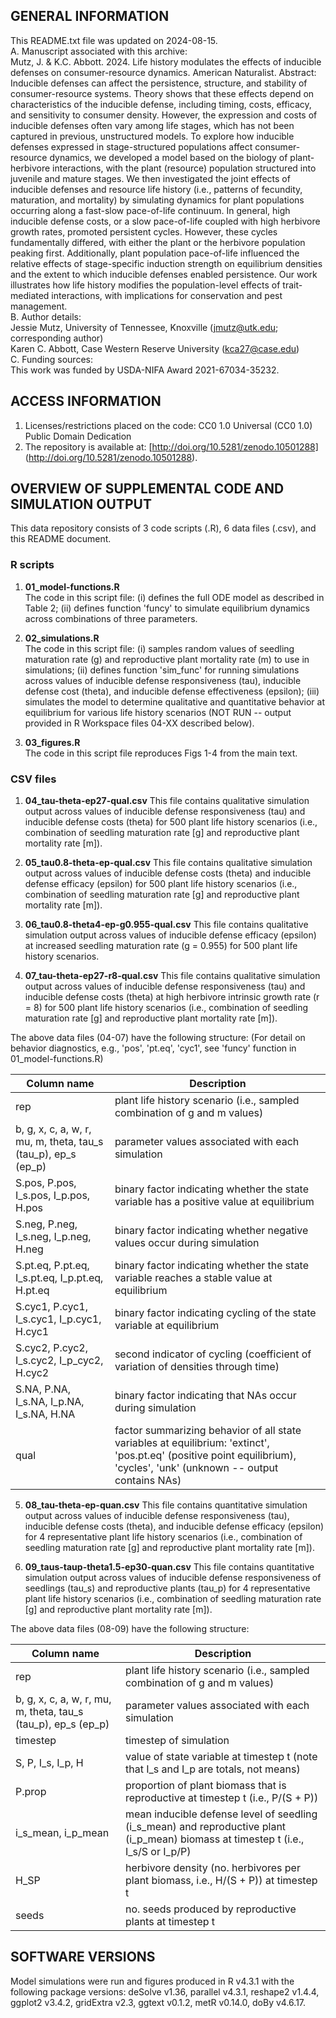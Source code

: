 ## GENERAL INFORMATION  
This README.txt file was updated on 2024-08-15.  
A. Manuscript associated with this archive:  
Mutz, J. & K.C. Abbott. 2024. Life history modulates the effects of inducible defenses on consumer-resource dynamics. American Naturalist. 
Abstract: Inducible defenses can affect the persistence, structure, and stability of consumer-resource systems. Theory shows that these effects depend on characteristics of the inducible defense, including timing, costs, efficacy, and sensitivity to consumer density. However, the expression and costs of inducible defenses often vary among life stages, which has not been captured in previous, unstructured models. To explore how inducible defenses expressed in stage-structured populations affect consumer-resource dynamics, we developed a model based on the biology of plant-herbivore interactions, with the plant (resource) population structured into juvenile and mature stages. We then investigated the joint effects of inducible defenses and resource life history (i.e., patterns of fecundity, maturation, and mortality) by simulating dynamics for plant populations occurring along a fast-slow pace-of-life continuum. In general, high inducible defense costs, or a slow pace-of-life coupled with high herbivore growth rates, promoted persistent cycles. However, these cycles fundamentally differed, with either the plant or the herbivore population peaking first. Additionally, plant population pace-of-life influenced the relative effects of stage-specific induction strength on equilibrium densities and the extent to which inducible defenses enabled persistence. Our work illustrates how life history modifies the population-level effects of trait-mediated interactions, with implications for conservation and pest management.  
B. Author details:  
Jessie Mutz, University of Tennessee, Knoxville (jmutz@utk.edu; corresponding author)  
Karen C. Abbott, Case Western Reserve University (kca27@case.edu)  
C. Funding sources:  
This work was funded by USDA-NIFA Award 2021-67034-35232.  


## ACCESS INFORMATION 
1. Licenses/restrictions placed on the code: CC0 1.0 Universal (CC0 1.0) Public Domain Dedication
2. The repository is available at: [http://doi.org/10.5281/zenodo.10501288] (http://doi.org/10.5281/zenodo.10501288).

## OVERVIEW OF SUPPLEMENTAL CODE AND SIMULATION OUTPUT  
This data repository consists of 3 code scripts (.R), 6 data files (.csv), and this README document.

### R scripts
1. **01_model-functions.R**  
The code in this script file: (i) defines the full ODE model as described in Table 2; (ii) defines function 'funcy' to simulate equilibrium dynamics across combinations of three parameters.

2. **02_simulations.R**  
The code in this script file: (i) samples random values of seedling maturation rate (g) and reproductive plant mortality rate (m) to use in simulations;  (ii) defines function 'sim_func' for running simulations across values of inducible defense responsiveness (tau), inducible defense cost (theta), and inducible defense effectiveness (epsilon); (iii) simulates the model to determine qualitative and quantitative behavior at equilibrium for various life history scenarios (NOT RUN -- output provided in R Workspace files 04-XX described below).

3. **03_figures.R**  
The code in this script file reproduces Figs 1-4 from the main text.

### CSV files
1. **04_tau-theta-ep27-qual.csv**
This file contains qualitative simulation output across values of inducible defense responsiveness (tau) and inducible defense costs (theta) for 500 plant life history scenarios (i.e., combination of seedling maturation rate [g] and reproductive plant mortality rate [m]).

2. **05_tau0.8-theta-ep-qual.csv**
This file contains qualitative simulation output across values of inducible defense costs (theta) and inducible defense efficacy (epsilon) for 500 plant life history scenarios (i.e., combination of seedling maturation rate [g] and reproductive plant mortality rate [m]).

3. **06_tau0.8-theta4-ep-g0.955-qual.csv**
This file contains qualitative simulation output across values of inducible defense efficacy (epsilon) at increased seedling maturation rate (g = 0.955) for 500 plant life history scenarios.

4. **07_tau-theta-ep27-r8-qual.csv**
This file contains qualitative simulation output across values of inducible defense responsiveness (tau) and inducible defense costs (theta) at high herbivore intrinsic growth rate (r = 8) for 500 plant life history scenarios (i.e., combination of seedling maturation rate [g] and reproductive plant mortality rate [m]).

The above data files (04-07) have the following structure:
(For detail on behavior diagnostics, e.g., 'pos', 'pt.eq', 'cyc1', see 'funcy' function in 01_model-functions.R)

| Column name | Description |   
| ----------- | ----------- | 
| rep | plant life history scenario (i.e., sampled combination of g and m values) |
| b, g, x, c, a, w, r, mu, m, theta, tau_s (tau_p), ep_s (ep_p) | parameter values associated with each simulation |
| S.pos, P.pos, I_s.pos, I_p.pos, H.pos | binary factor indicating whether the state variable has a positive value at equilibrium |
| S.neg, P.neg, I_s.neg, I_p.neg, H.neg | binary factor indicating whether negative values occur during simulation |
| S.pt.eq, P.pt.eq, I_s.pt.eq, I_p.pt.eq, H.pt.eq | binary factor indicating whether the state variable reaches a stable value at equilibrium |
| S.cyc1, P.cyc1, I_s.cyc1, I_p.cyc1, H.cyc1 | binary factor indicating cycling of the state variable at equilibrium |
| S.cyc2, P.cyc2, I_s.cyc2, I_p_cyc2, H.cyc2 | second indicator of cycling (coefficient of variation of densities through time) |
| S.NA, P.NA, I_s.NA, I_p.NA, I_s.NA, H.NA | binary factor indicating that NAs occur during simulation |
| qual | factor summarizing behavior of all state variables at equilibrium: 'extinct', 'pos.pt.eq' (positive point equilibrium), 'cycles', 'unk' (unknown -- output contains NAs) |

5. **08_tau-theta-ep-quan.csv**
This file contains quantitative simulation output across values of inducible defense responsiveness (tau), inducible defense costs (theta), and inducible defense efficacy (epsilon) for 4 representative plant life history scenarios (i.e., combination of seedling maturation rate [g] and reproductive plant mortality rate [m]).

6. **09_taus-taup-theta1.5-ep30-quan.csv**
This file contains quantitative simulation output across values of inducible defense responsiveness of seedlings (tau_s) and reproductive plants (tau_p) for 4 representative plant life history scenarios (i.e., combination of seedling maturation rate [g] and reproductive plant mortality rate [m]).

The above data files (08-09) have the following structure:

| Column name | Description |   
| ----------- | ----------- | 
| rep | plant life history scenario (i.e., sampled combination of g and m values) |
| b, g, x, c, a, w, r, mu, m, theta, tau_s (tau_p), ep_s (ep_p) | parameter values associated with each simulation |
| timestep | timestep of simulation |
| S, P, I_s, I_p, H | value of state variable at timestep t (note that I_s and I_p are totals, not means) |
| P.prop | proportion of plant biomass that is reproductive at timestep t  (i.e., P/(S + P)) |
| i_s_mean, i_p_mean | mean inducible defense level of seedling (i_s_mean) and reproductive plant (i_p_mean) biomass at timestep t (i.e., I_s/S or I_p/P) |
| H_SP | herbivore density (no. herbivores per plant biomass, i.e., H/(S + P)) at timestep t |
| seeds | no. seeds produced by reproductive plants at timestep t |

## SOFTWARE VERSIONS
Model simulations were run and figures produced in R v4.3.1 with the following package versions: deSolve v1.36, parallel v4.3.1, reshape2 v1.4.4, ggplot2 v3.4.2, gridExtra v2.3, ggtext v0.1.2, metR v0.14.0, doBy v4.6.17.
